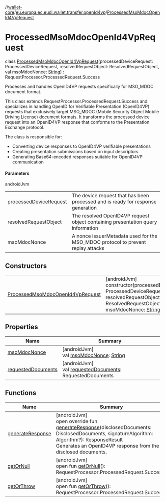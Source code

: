 //[wallet-core](../../../index.md)/[eu.europa.ec.eudi.wallet.transfer.openId4vp](../index.md)/[ProcessedMsoMdocOpenId4VpRequest](index.md)

# ProcessedMsoMdocOpenId4VpRequest

class [ProcessedMsoMdocOpenId4VpRequest](index.md)(processedDeviceRequest: ProcessedDeviceRequest, resolvedRequestObject: ResolvedRequestObject, val msoMdocNonce: [String](https://kotlinlang.org/api/latest/jvm/stdlib/kotlin-stdlib/kotlin/-string/index.html)) : RequestProcessor.ProcessedRequest.Success

Processes and handles OpenID4VP requests specifically for MSO_MDOC document format.

This class extends RequestProcessor.ProcessedRequest.Success and specializes in handling OpenID for Verifiable Presentation (OpenID4VP) requests that exclusively target MSO_MDOC (Mobile Security Object Mobile Driving License) document formats. It transforms the processed device request into an OpenID4VP response that conforms to the Presentation Exchange protocol.

The class is responsible for:

- 
   Converting device responses to OpenID4VP verifiable presentations
- 
   Creating presentation submissions based on input descriptors
- 
   Generating Base64-encoded responses suitable for OpenID4VP communication

#### Parameters

androidJvm

| | |
|---|---|
| processedDeviceRequest | The device request that has been processed and is ready for response generation |
| resolvedRequestObject | The resolved OpenID4VP request object containing presentation query information |
| msoMdocNonce | A nonce issuerMetadata used for the MSO_MDOC protocol to prevent replay attacks |

## Constructors

| | |
|---|---|
| [ProcessedMsoMdocOpenId4VpRequest](-processed-mso-mdoc-open-id4-vp-request.md) | [androidJvm]<br>constructor(processedDeviceRequest: ProcessedDeviceRequest, resolvedRequestObject: ResolvedRequestObject, msoMdocNonce: [String](https://kotlinlang.org/api/latest/jvm/stdlib/kotlin-stdlib/kotlin/-string/index.html)) |

## Properties

| Name | Summary |
|---|---|
| [msoMdocNonce](mso-mdoc-nonce.md) | [androidJvm]<br>val [msoMdocNonce](mso-mdoc-nonce.md): [String](https://kotlinlang.org/api/latest/jvm/stdlib/kotlin-stdlib/kotlin/-string/index.html) |
| [requestedDocuments](../../eu.europa.ec.eudi.wallet.transfer.openId4vp.dcql/-processed-dcql-request/index.md#1436173325%2FProperties%2F1615067946) | [androidJvm]<br>val [requestedDocuments](../../eu.europa.ec.eudi.wallet.transfer.openId4vp.dcql/-processed-dcql-request/index.md#1436173325%2FProperties%2F1615067946): RequestedDocuments |

## Functions

| Name | Summary |
|---|---|
| [generateResponse](generate-response.md) | [androidJvm]<br>open override fun [generateResponse](generate-response.md)(disclosedDocuments: DisclosedDocuments, signatureAlgorithm: Algorithm?): ResponseResult<br>Generates an OpenID4VP response from the disclosed documents. |
| [getOrNull](../../eu.europa.ec.eudi.wallet.transfer.openId4vp.dcql/-processed-dcql-request/index.md#1268647320%2FFunctions%2F1615067946) | [androidJvm]<br>open fun [getOrNull](../../eu.europa.ec.eudi.wallet.transfer.openId4vp.dcql/-processed-dcql-request/index.md#1268647320%2FFunctions%2F1615067946)(): RequestProcessor.ProcessedRequest.Success? |
| [getOrThrow](../../eu.europa.ec.eudi.wallet.transfer.openId4vp.dcql/-processed-dcql-request/index.md#-927339947%2FFunctions%2F1615067946) | [androidJvm]<br>open fun [getOrThrow](../../eu.europa.ec.eudi.wallet.transfer.openId4vp.dcql/-processed-dcql-request/index.md#-927339947%2FFunctions%2F1615067946)(): RequestProcessor.ProcessedRequest.Success |
